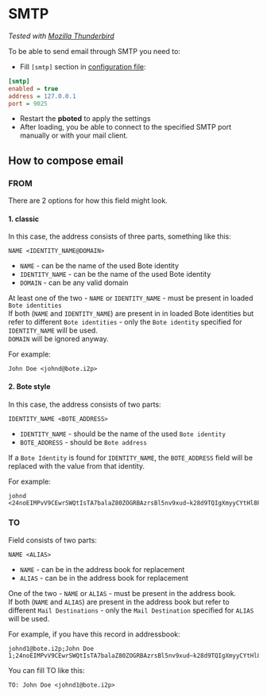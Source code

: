 # SMTP

_Tested with [Mozilla Thunderbird](https://www.thunderbird.net/en-US/)_

To be able to send email through SMTP you need to:

- Fill `[smtp]` section in [configuration file](../user-guide/configuration.md#smtp):

```ini
[smtp]
enabled = true
address = 127.0.0.1
port = 9025
```

- Restart the **pboted** to apply the settings
- After loading, you be able to connect to the specified SMTP port manually or with your mail client.

## How to compose email

### FROM

There are 2 options for how this field might look.

#### 1. classic

In this case, the address consists of three parts, something like this:

`NAME <IDENTITY_NAME@DOMAIN>`

- `NAME` - can be the name of the used Bote identity
- `IDENTITY_NAME` - can be the name of the used Bote identity
- `DOMAIN` -  can be any valid domain

At least one of the two - `NAME` or `IDENTITY_NAME` - must be present in loaded `Bote identities`  
If both (`NAME` and `IDENTITY_NAME`) are present in in loaded Bote identities  but refer to different `Bote identities` - only the `Bote identity` specified for `IDENTITY_NAME` will be used.  
`DOMAIN` will be ignored anyway.

For example:

```
John Doe <johnd@bote.i2p>
```

#### 2. Bote style

In this case, the address consists of two parts:

`IDENTITY_NAME <BOTE_ADDRESS>`

- `IDENTITY_NAME` - should be the name of the used `Bote identity`
- `BOTE_ADDRESS` - should be `Bote address`

If a `Bote Identity` is found for `IDENTITY_NAME`, the `BOTE_ADDRESS` field will be replaced with the value from that identity.

For example:

```
johnd <24noEIMPvV9CEwrSWQtIsTA7balaZ80ZOGRBAzrsBl5nv9xud~k28d9TQIgXmyyCYtHl8PJASAFDeefSc6EJ81>
```

### TO

Field consists of two parts:

`NAME <ALIAS>`

- `NAME` - can be in the address book for replacement
- `ALIAS` - can be in the address book for replacement

One of the two - `NAME` or `ALIAS` - must be present in the address book.  
If both (`NAME` and `ALIAS`) are present in the address book but refer to different `Mail Destinations` - only the `Mail Destination` specified for `ALIAS` will be used.

For example, if you have this record in addressbook:

```
johnd1@bote.i2p;John Doe 1;24noEIMPvV9CEwrSWQtIsTA7balaZ80ZOGRBAzrsBl5nv9xud~k28d9TQIgXmyyCYtHl8PJASAFDeefSc6EJ81
```

You can fill TO like this:

`TO: John Doe <johnd1@bote.i2p>`
